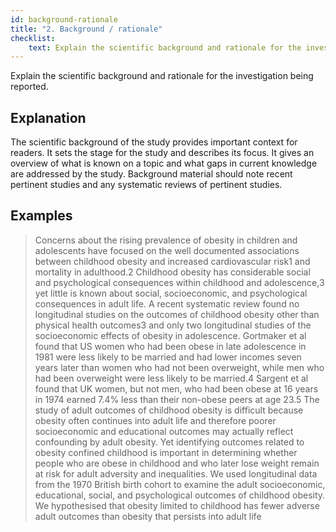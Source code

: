 ```yaml
---
id: background-rationale
title: "2. Background / rationale"
checklist: 
    text: Explain the scientific background and rationale for the investigation being reported.
---
```

Explain the scientific background and rationale for the investigation being reported.

## Explanation

The scientific background of the study provides important context for readers. It sets the stage for the study and describes its focus. It gives an overview of what is known on a topic and what gaps in current knowledge are addressed by the study. Background material should note recent pertinent studies and any systematic reviews of pertinent studies.

## Examples

> Concerns about the rising prevalence of obesity in children and adolescents have focused on the well documented associations between childhood obesity and increased cardiovascular risk1 and mortality in adulthood.2 Childhood obesity has considerable social and psychological consequences within childhood and adolescence,3 yet little is known about social, socioeconomic, and psychological consequences in adult life.
A recent systematic review found no longitudinal studies on the outcomes of childhood obesity other than physical health outcomes3 and only two longitudinal studies of the socioeconomic effects of obesity in adolescence. Gortmaker et al found that US women who had been obese in late adolescence in 1981 were less likely to be married and had lower incomes seven years later than women who had not been overweight, while men who had been overweight were less likely to be married.4 Sargent et al found that UK women, but not men, who had been obese at 16 years in 1974 earned 7.4% less than their non-obese peers at age 23.5
The study of adult outcomes of childhood obesity is difficult because obesity often continues into adult life and therefore poorer socioeconomic and educational outcomes may actually reflect confounding by adult obesity. Yet identifying outcomes related to obesity confined childhood is important in determining whether people who are obese in childhood and who later lose weight remain at risk for adult adversity and inequalities.
We used longitudinal data from the 1970 British birth cohort to examine the adult socioeconomic, educational, social, and psychological outcomes of childhood obesity. We hypothesised that obesity limited to childhood has fewer adverse adult outcomes than obesity that persists into adult life 
